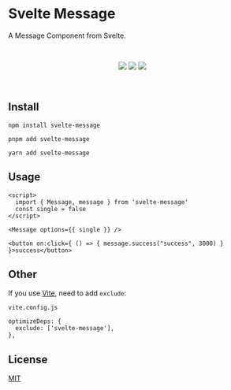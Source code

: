 # Svelte Message

A Message Component from Svelte.

<br>

<p align="center">
  <img src="https://img.shields.io/npm/v/svelte-message?color=blue">
  <img src="https://img.shields.io/npm/l/svelte-message">
  <img src="https://img.shields.io/npm/dw/svelte-message">
</p>

<br>

## Install

```
npm install svelte-message
```

```
pnpm add svelte-message
```

```
yarn add svelte-message
```

## Usage

```
<script>
  import { Message, message } from 'svelte-message'
  const single = false
</script>

<Message options={{ single }} />

<button on:click={ () => { message.success("success", 3000) } }>success</button>
```

## Other

If you use [Vite](https://vitejs.dev/), need to add `exclude`:

```
vite.config.js

optimizeDeps: {
  exclude: ['svelte-message'],
},
```

## License

[MIT](https://github.com/lanset/svelte-message/blob/main/LICENSE)
